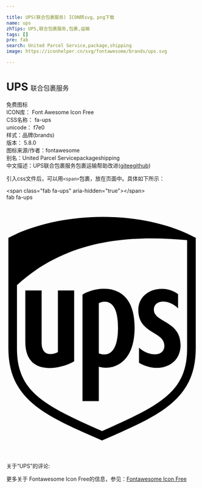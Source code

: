 ```yaml
---

title: UPS(联合包裹服务) ICON转svg、png下载
name: ups
zhTips: UPS,联合包裹服务,包裹,运输
tags: []
pre: fab
search: United Parcel Service,package,shipping
image: https://iconhelper.cn/svg/fontawesome/brands/ups.svg

---
```


# UPS  <small style="font-size: 60%;font-weight: 100">联合包裹服务</small>


<div class="detail-page">
<p>
<span><span class="badge-success badge">免费图标</span> </span>
<br/>
<span>
ICON库：
<span class="badge-secondary badge">Font Awesome Icon Free</span> 
</span>
<br/>
<span>
CSS名称：
<span class="badge-secondary badge">fa-ups</span> 
</span>
<br/>
<span>
unicode：
<span class="badge-secondary badge">f7e0</span> 
<copy-btn content='f7e0' btn-title=""></copy-btn>
<copy-btn :content='String.fromCodePoint(parseInt("f7e0", 16))' btn-title="复制U"></copy-btn>
</span><br/><span>样式：<span class="badge-light badge">品牌(brands)</span></span>
<br/>
<span>
版本：
<span class="badge-secondary badge">5.8.0</span> 
</span>
<br/>
<span>图标来源/作者：<span class="badge-light badge">fontawesome</span></span> 
<br/>
<span>别名：<span class="badge-light badge">United Parcel Service</span><span class="badge-light badge">package</span><span class="badge-light badge">shipping</span></span><br/><span class="zh-detail">中文描述：<span class="badge-primary badge">UPS</span><span class="badge-primary badge">联合包裹服务</span><span class="badge-primary badge">包裹</span><span class="badge-primary badge">运输</span><span class="help-link"><span>帮助改进</span>(<a href="https://gitee.com/liuwave/icon-helper/edit/master/json/fontawesome/brands/ups.json" target="_blank" rel="noopener noreferrer">gitee</a><a href="https://github.com/liuwave/icon-helper/edit/master/json/fontawesome/brands/ups.json" target="_blank" rel="noopener noreferrer">github</a></span>)</span><br/>
</p>
</div>
<div class="alert alert-dark">
  <i class="fab fa-ups fa-xs"></i>
  <i class="fab fa-ups fa-sm"></i>
  <i class="fab fa-ups fa-lg"></i>
  <i class="fab fa-ups fa-2x"></i>
  <i class="fab fa-ups fa-3x"></i>
  <i class="fab fa-ups fa-5x"></i>
  <i class="fab fa-ups fa-7x"></i>
</div>
<div>
  <p>引入css文件后，可以用<code>&lt;span&gt;</code>包裹，放在页面中。具体如下所示：    
  </p>
  <div class="alert alert-primary" style="font-size: 14px">
    &lt;span class="fab fa-ups" aria-hidden="true"&gt;&lt;/span&gt;
    <copy-btn content='<span class="fab fa-ups" aria-hidden="true"></span>'></copy-btn>
  </div>
  <div class="alert alert-secondary">
    <i class="fab fa-ups"
    style="font-size: 24px"
    aria-hidden="true"></i> fab fa-ups
    <copy-btn content="fab fa-ups" btn-title="复制图标名称"></copy-btn>
  </div>
</div>
<div id="svg" class="svg-wrap">
<svg xmlns="http://www.w3.org/2000/svg" viewBox="0 0 384 512"><path d="M103.2 303c-5.2 3.6-32.6 13.1-32.6-19V180H37.9v102.6c0 74.9 80.2 51.1 97.9 39V180h-32.6zM4 74.82v220.9c0 103.7 74.9 135.2 187.7 184.1 112.4-48.9 187.7-80.2 187.7-184.1V74.82c-116.3-61.6-281.8-49.6-375.4 0zm358.1 220.9c0 86.6-53.2 113.6-170.4 165.3-117.5-51.8-170.5-78.7-170.5-165.3v-126.4c102.3-93.8 231.6-100 340.9-89.8zm-209.6-107.4v212.8h32.7v-68.7c24.4 7.3 71.7-2.6 71.7-78.5 0-97.4-80.7-80.92-104.4-65.6zm32.7 117.3v-100.3c8.4-4.2 38.4-12.7 38.4 49.3 0 67.9-36.4 51.8-38.4 51zm79.1-86.4c.1 47.3 51.6 42.5 52.2 70.4.6 23.5-30.4 23-50.8 4.9v30.1c36.2 21.5 81.9 8.1 83.2-33.5 1.7-51.5-54.1-46.6-53.4-73.2.6-20.3 30.6-20.5 48.5-2.2v-28.4c-28.5-22-79.9-9.2-79.7 31.9z"/></svg>
</div>
<detail full-name='fa-ups'></detail>
<div>
<p>关于“UPS”的评论:</p>
</div>
<Vssue title="关于“UPS”的评论" ></Vssue>    
<div><p>更多关于  Fontawesome Icon Free的信息，参见：<a target="_blank" href="https://iconhelper.cn/fontawesome.html">Fontawesome Icon Free</a>
</p></div>
